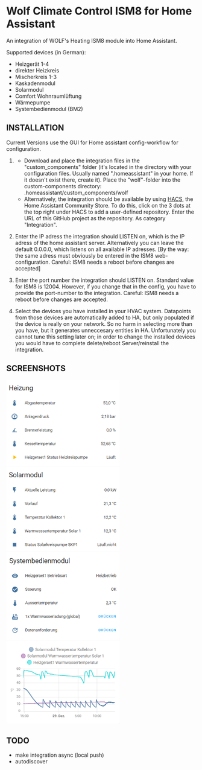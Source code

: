 # Wolf Climate Control ISM8 for Home Assistant
An integration of WOLF's Heating ISM8 module into Home Assistant.

Supported devices (in German):
  - Heizgerät 1-4
  - direkter Heizkreis
  - Mischerkreis 1-3
  - Kaskadenmodul
  - Solarmodul
  - Comfort Wohnraumlüftung
  - Wärmepumpe
  - Systembedienmodul (BM2)
  
## INSTALLATION 
Current Versions use the GUI for Home assistant config-workflow for configuration.

1. - Download and place the integration files in the "custom_components" folder (it's located in the directory with your configuration files. Usually named ".homeassistant" in your home. If it doesn't exist there, create it). Place the "wolf"-folder into the custom-components directory:  
  .homeassistant/custom_components/wolf   
   - Alternatively, the integration should be available by using [HACS](https://hacs.xyz/), the Home Assistant Community Store. To do this, click on the 3 dots at the top right under HACS to add a user-defined repository. Enter the URL of this GitHub project as the repository. As category "Integration".  
2. Enter the IP adress the integration should LISTEN on, which is the IP adress of the home assistant server. Alternatively you can leave the default 0.0.0.0, which listens on all available IP adresses. [By the way: the same adress must obviously be entered in the ISM8 web-configuration. Careful: ISM8 needs a reboot before changes are accepted]

3. Enter the port number the integration should LISTEN on. Standard value for ISM8 is 12004. However, if you change that in the config, you have to provide the port-number to the integration. Careful: ISM8 needs a reboot before changes are accepted.

4. Select the devices you have installed in your HVAC system. Datapoints from those devices are automatically added to HA, but only populated if the device is really on your network. So no harm in selecting more than you have, but it generates unneccesary entities in HA. Unfortunately you cannot tune this setting later on; in order to change the installed devices you would have to complete delete/reboot Server/reinstall the integration.


## SCREENSHOTS
<img width="300" src="https://github.com/marcschmiedchen/home-assistant-wolf_ism8/blob/master/screenshots/s1.PNG"> <img width="300" src="https://github.com/marcschmiedchen/home-assistant-wolf_ism8/blob/master/screenshots/s2.PNG"> <img width="300" src="https://github.com/marcschmiedchen/home-assistant-wolf_ism8/blob/master/screenshots/s3.PNG"> <img width="300" src="https://github.com/marcschmiedchen/home-assistant-wolf_ism8/blob/master/screenshots/s4.PNG">

## TODO

 - make integration async (local push)
 - autodiscover 

